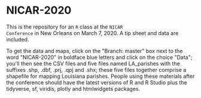 # NICAR-2020

This is the repository for an <code>R</code> class at the <code>NICAR Conference</code> 
in New Orleans on March 7, 2020. A tip sheet and data are included. 

To get the data and maps, click on the "Branch: master" box next to the word "NICAR-2020"  in boldface blue letters and click on the choice "Data"; you'll then see the CSV files and five files named LA_parishes with the suffixes .shp, .dbf, .prj, .qpj and .shx; these five files together comprise a shapefile for mapping Louisiana parishes. People using these materials after the conference should have the latest versions of R and R Studio plus the tidyverse, sf, viridis, plotly and htmlwidgets packages.

